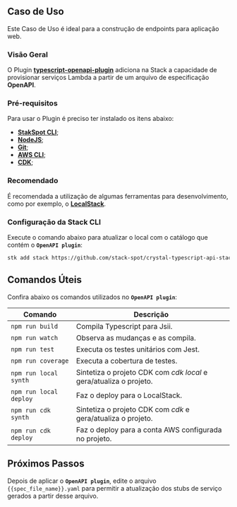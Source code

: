 ## **Caso de Uso**
Este Caso de Uso é ideal para a construção de endpoints para aplicação web.

### **Visão Geral**  
O Plugin [**typescript-openapi-plugin**](https://github.com/stack-spot/app-typescript-openapi-plugin) adiciona na Stack a capacidade de provisionar serviços Lambda a partir de um arquivo de especificação **OpenAPI**. 

### **Pré-requisitos**
Para usar o Plugin é preciso ter instalado os itens abaixo: 

- [**StakSpot CLI**](https://docs.stackspot.com/v3.0.0/os-cli/installation/);
- [**NodeJS**](https://nodejs.org/en/);
- [**Git**](https://git-scm.com/);
- [**AWS CLI**](https://docs.aws.amazon.com/cli/latest/userguide/cli-chap-getting-started.html);
- [**CDK**](https://docs.aws.amazon.com/cdk/v2/guide/getting_started.html);

### **Recomendado**
É recomendada a utilização de algumas ferramentas para desenvolvimento, como por exemplo, o [**LocalStack**](https://github.com/localstack/localstack). 

### **Configuração da Stack CLI**
Execute o comando abaixo para atualizar o local com o catálogo que contém o **`OpenAPI plugin`**:

```bash
stk add stack https://github.com/stack-spot/crystal-typescript-api-stack
```

## **Comandos Úteis**
Confira abaixo os comandos utilizados no **`OpenAPI plugin`**:  

Comando   | Descrição
--------- | ------
`npm run build` | Compila Typescript para Jsii.
`npm run watch` | Observa as mudanças e as compila. 
`npm run test` | Executa os testes unitários com Jest. 
`npm run coverage` | Executa a cobertura de testes. 
`npm run local synth` | Sintetiza o projeto CDK com _cdk local_ e gera/atualiza o projeto.
`npm run local deploy` | Faz o deploy para o LocalStack.  
`npm run cdk synth` | Sintetiza o projeto CDK com _cdk_ e gera/atualiza o projeto.
`npm run cdk deploy` | Faz o deploy para a conta AWS configurada no projeto. 

## **Próximos Passos**  
Depois de aplicar o **`OpenAPI plugin`**, edite o arquivo `{{spec_file_name}}.yaml` para permitir a atualização dos stubs de serviço gerados a partir desse arquivo. 
